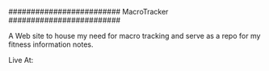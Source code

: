 #########################
MacroTracker
#########################

A Web site to house my need for macro tracking and serve as a repo for my fitness information notes.

Live At: 
